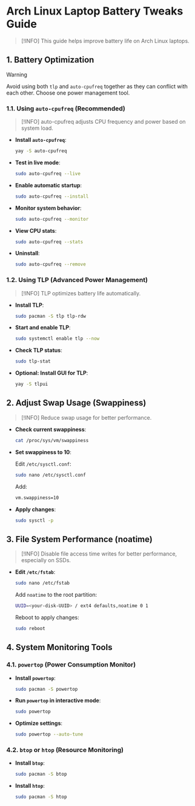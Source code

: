 # Arch Linux Laptop Battery Tweaks Guide

> [!INFO]
> This guide helps improve battery life on Arch Linux laptops.

## 1. Battery Optimization

> [!Warning]
> Avoid using both `tlp` and `auto-cpufreq` together as they can conflict with each other. Choose one power management tool.

### 1.1. Using `auto-cpufreq` (Recommended)

> [!INFO]
> auto-cpufreq adjusts CPU frequency and power based on system load.

- **Install `auto-cpufreq`**:

  ```bash
  yay -S auto-cpufreq
  ```

- **Test in live mode**:

  ```bash
  sudo auto-cpufreq --live
  ```

- **Enable automatic startup**:

  ```bash
  sudo auto-cpufreq --install
  ```

- **Monitor system behavior**:

  ```bash
  sudo auto-cpufreq --monitor
  ```

- **View CPU stats**:

  ```bash
  sudo auto-cpufreq --stats
  ```

- **Uninstall**:

  ```bash
  sudo auto-cpufreq --remove
  ```

### 1.2. Using TLP (Advanced Power Management)

> [!INFO]
> TLP optimizes battery life automatically.

- **Install TLP**:

  ```bash
  sudo pacman -S tlp tlp-rdw
  ```

- **Start and enable TLP**:

  ```bash
  sudo systemctl enable tlp --now
  ```

- **Check TLP status**:

  ```bash
  sudo tlp-stat
  ```

- **Optional: Install GUI for TLP**:

  ```bash
  yay -S tlpui
  ```

## 2. Adjust Swap Usage (Swappiness)

> [!INFO]
> Reduce swap usage for better performance.

- **Check current swappiness**:

  ```bash
  cat /proc/sys/vm/swappiness
  ```

- **Set swappiness to 10**:

  Edit `/etc/sysctl.conf`:

  ```bash
  sudo nano /etc/sysctl.conf
  ```

  Add:

  ```bash
  vm.swappiness=10
  ```

- **Apply changes**:

  ```bash
  sudo sysctl -p
  ```

## 3. File System Performance (noatime)

> [!INFO]
> Disable file access time writes for better performance, especially on SSDs.

- **Edit `/etc/fstab`**:

  ```bash
  sudo nano /etc/fstab
  ```

  Add `noatime` to the root partition:

  ```bash
  UUID=<your-disk-UUID> / ext4 defaults,noatime 0 1
  ```

  Reboot to apply changes:

  ```bash
  sudo reboot
  ```

## 4. System Monitoring Tools

### 4.1. `powertop` (Power Consumption Monitor)

- **Install `powertop`**:

  ```bash
  sudo pacman -S powertop
  ```

- **Run `powertop` in interactive mode**:

  ```bash
  sudo powertop
  ```

- **Optimize settings**:

  ```bash
  sudo powertop --auto-tune
  ```

### 4.2. `btop` or `htop` (Resource Monitoring)

- **Install `btop`**:

  ```bash
  sudo pacman -S btop
  ```

- **Install `htop`**:

  ```bash
  sudo pacman -S htop
  ```
